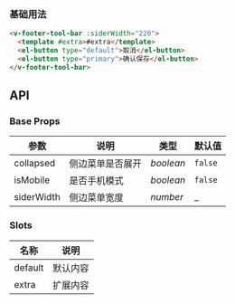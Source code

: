 
### 基础用法

```html
<v-footer-tool-bar :siderWidth="220">
  <template #extra>#extra</template>
  <el-button type="default">取消</el-button>
  <el-button type="primary">确认保存</el-button>
</v-footer-tool-bar>
```

## API

### Base Props

| 参数   | 说明           | 类型      | 默认值 |
| ------ | -------------- | --------- | ------ |
| collapsed | 侧边菜单是否展开 | _boolean_  | `false`   |
| isMobile | 是否手机模式 | _boolean_  | `false`   |
| siderWidth | 侧边菜单宽度 | _number_  | _   |

### Slots

| 名称   | 说明           | 
| ------ | -------------- | 
| default | 默认内容   |
| extra | 扩展内容   |  